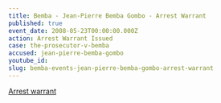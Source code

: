 ```yaml
---
title: Bemba - Jean-Pierre Bemba Gombo - Arrest Warrant
published: true
event_date: 2008-05-23T00:00:00.000Z
action: Arrest Warrant Issued
case: the-prosecutor-v-bemba
accused: jean-pierre-bemba-gombo
youtube_id:
slug: bemba-events-jean-pierre-bemba-gombo-arrest-warrant
---
```



[Arrest warrant](https://www.icc-cpi.int/Pages/record.aspx?docNo=ICC-01/05-01/08-1-tENG)